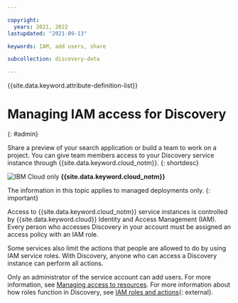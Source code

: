 ```yaml
---

copyright:
  years: 2021, 2022
lastupdated: "2021-09-13"

keywords: IAM, add users, share

subcollection: discovery-data

---
```


{{site.data.keyword.attribute-definition-list}}

# Managing IAM access for Discovery
{: #admin}

Share a preview of your search application or build a team to work on a project. You can give team members access to your Discovery service instance through {{site.data.keyword.cloud_notm}}.
{: shortdesc}

![IBM Cloud only](images/ibm-cloud.png) **{{site.data.keyword.cloud_notm}}**

The information in this topic applies to managed deployments only.
{: important}

Access to {{site.data.keyword.cloud_notm}} service instances is controlled by {{site.data.keyword.cloud}} Identity and Access Management (IAM). Every person who accesses Discovery in your account must be assigned an access policy with an IAM role.

Some services also limit the actions that people are allowed to do by using IAM service roles. With Discovery, anyone who can access a Discovery instance can perform all actions.

Only an administrator of the service account can add users. For more information, see [Managing access to resources](/docs/account?topic=account-assign-access-resources). For more information about how roles function in Discovery, see [IAM roles and actions](https://cloud.ibm.com/docs/account?topic=account-iam-service-roles-actions#watson-discovery){: external}.
